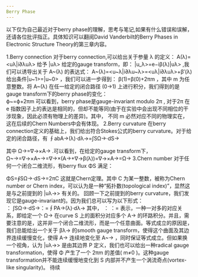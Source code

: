 ```yaml
---
Berry Phase
---
```


以下仅为自己最近对于berry phase的理解，思考与笔记,如果有什么错误和误解，还请各位批评指正。具体知识可以翻阅David Vanderbilt的Berry Phases in Electronic Structure Theory的第三章内容。

1.Berry connection
对于berry connection,可以给出关于参量 λ 的定义： A(λ)=<uλ|i∂λuλ> 
给予 |uλ> 给定的gauge transform，即： |u_λ>=e−iβ(λ)|uλ> ,我们可以诱导出关于 A~(λ) 的表达式：
A~(λ)=<u~λ|i∂λu~λ>=<uλ|i∂λuλ>+β′(λ)
给出条件|u~1>=|u~0> ，我们可以进一步得到： β(1)=β(0)+2πm ，其中 m 为任意整数。将 A~(λ) 在任一给定的闭合路径 (0→1) 上进行积分，我们得到的是gauge transform下的berry phase的变化：                                       
ϕ~=ϕ+2πm
可以看到，berry phase是gauge-invariant modulo 2π , 对于2π 在 e 指数因子上的表达是相同的，但却不能等同(由于在实验中会出现不同相位的干涉现象，因此必须有物理上的差异)。其中， 不同 m 必然对应不同的物理实在，这在后续的Chern Numbers中会有体现。
2.Berry curvature
在berry connection定义的基础上，我们给出符合Stokes公式的berry curvature。对于给定的闭合路径，有 
∮abA→(λ)⋅dλ→=∫SΩ→⋅dS→

其中 Ω→=∇→×A→ .可以看到，在给定的gauge transform下， 
Ω~→=∇→×A~→=∇→×(A→+∇→β(λ))=∇→×A→=Ω→
3.Chern number
对于任何一个闭合二维流形，有berry flux ΦS 满足：
 
ΦS=∮SΩ→⋅dS→=2πC
 这就是Chern定理。其中 C 为某一整数，被称为Chern number or Chern index，可以认为是一种“拓扑数(topological index)”，显然这是与之前提到的 |uλ→> 有关的。
回顾一下之前提到的berry curvature，我们发现它是gauge-invariant的。因为我们总可以写为以下形式：  
：
∫SΩ→⋅dS→：=∮PA→(λ)⋅dλ→
 其中， 
：
：= 表示，一种一对多的对应关系，即给定一个 Ω→ 在curve S 上的面积分对应多个 A→ 的环路积分。并且，需要注意的是，这并非一个闭合二维流形，而是一个任意曲面。等式成立的原因是，我们总能给出一个关于 βλ→ 的smooth gauge transform，使得这个曲面及其边界连续缓慢变化，使得 A→ 连续地变化至 A~→ ，同时保证等式成立。但如果换一个视角，认为 |uλ→> 是由其边界 P 定义，我们也可以给出一种radical gauge transformation，使得 Φ 产生了一个 2πm 的差值( m≠0 )。这种gauge transformation并不能连续缓慢地变化到 S 内部并不产生一个涡流奇点(vortex-like singularity)。
待续